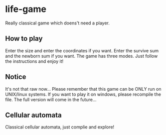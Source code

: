 # life-game
Really classical game which doens't need a player.

## How to play
  Enter the size and enter the coordinates if you want. Enter the survive sum and the newborn sum if you want.
  The game has three modes. Just follow the instructions and enjoy it!

## Notice
It's not that raw now...
Please remember that this game can be ONLY run on UNIX/linux systems.
If you want to play it on windows, please recompile the file.
The full version will come in the future...

## Cellular automata
Classical cellular automata, just complie and explore!
